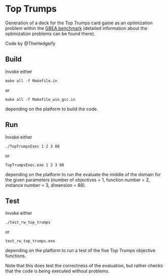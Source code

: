 # Top Trumps
Generation of a deck for the Top Trumps card game as an optimization problem within the [GBEA benchmark](http://www.gm.fh-koeln.de/~naujoks/gbea/gamesbench_doc.html#toptrumps) (detailed information about the optimization problems can be found there).

Code by @TheHedgeify

## Build

Invoke either  
````
make all -f Makefile.in
````
or 
````
make all -f Makefile_win_gcc.in
````
depending on the platform to build the code.

## Run

Invoke either  
````
./TopTrumpsExec 1 2 3 88
````
or 
````
TopTrumpsExec.exe 1 2 3 88
````
depending on the platform to run the evaluate the middle of the domain for the given parameters (number of objectives = 1, function number = 2, instance number = 3, dimension = 88).

## Test

Invoke either  
````
./test_rw_top_trumps
````
or 
````
test_rw_top_trumps.exe
````
depending on the platform to run a test of the five Top Trumps objective functions.

Note that this does test the correctness of the evaluation, but rather checks that the code is being executed without problems.

